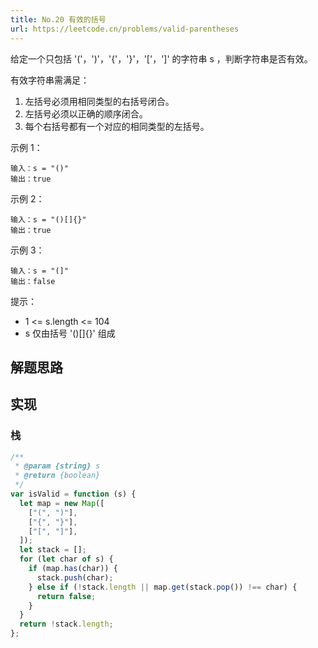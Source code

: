 ```yaml
---
title: No.20 有效的括号
url: https://leetcode.cn/problems/valid-parentheses
---
```


给定一个只包括 '('，')'，'\{'，'\}'，'\['，'\]' 的字符串 s ，判断字符串是否有效。

有效字符串需满足：

1. 左括号必须用相同类型的右括号闭合。
2. 左括号必须以正确的顺序闭合。
3. 每个右括号都有一个对应的相同类型的左括号。

示例 1：

```text
输入：s = "()"
输出：true
```

示例 2：

```text
输入：s = "()[]{}"
输出：true
```

示例 3：

```text
输入：s = "(]"
输出：false
```

提示：

- 1 <= s.length <= 104
- s 仅由括号 '()\[\]\{\}' 组成

## 解题思路

## 实现

### 栈

```js
/**
 * @param {string} s
 * @return {boolean}
 */
var isValid = function (s) {
  let map = new Map([
    ["(", ")"],
    ["{", "}"],
    ["[", "]"],
  ]);
  let stack = [];
  for (let char of s) {
    if (map.has(char)) {
      stack.push(char);
    } else if (!stack.length || map.get(stack.pop()) !== char) {
      return false;
    }
  }
  return !stack.length;
};
```
